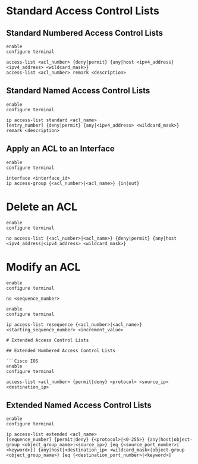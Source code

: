 # Standard Access Control Lists

## Standard Numbered Access Control Lists

```Cisco IOS
enable
configure terminal

access-list <acl_number> {deny|permit} {any|host <ipv4_address|<ipv4_address> <wildcard_mask>}
access-list <acl_number> remark <description>
```

## Standard Named Access Control Lists

```Cisco IOS
enable
configure terminal

ip access-list standard <acl_name>
[entry_number] {deny|permit} {any|<ipv4_address> <wildcard_mask>}
remark <description>
```

## Apply an ACL to an Interface

```Cisco IOS
enable
configure terminal

interface <interface_id>
ip access-group {<acl_number>|<acl_name>} {in|out}
```

# Delete an ACL

```Cisco IOS
enable
configure terminal

no access-list {<acl_number>|<acl_name>} {deny|permit} {any|host <ipv4_address|<ipv4_address> <wildcard_mask>}
```

# Modify an ACL

```Cisco IOS
enable
configure terminal

no <sequence_number>
```

```Cisco IOS
enable
configure terminal

ip access-list resequence {<acl_number>|<acl_name>} <starting_sequence_number> <increment_value>

# Extended Access Control Lists

## Extended Numbered Access Control Lists

```Cisco IOS
enable
configure terminal

access-list <acl_number> {permit|deny} <protocol> <source_ip> <destination_ip>
```

## Extended Named Access Control Lists

```Cisco IOS
enable
configure terminal

ip access-list extended <acl_name>
[sequence_number] {permit|deny} {<protocol>|<0-255>} {any|host|object-group <object_group_name>|<source_ip>} [eq {<source_port_number>|<keyword>}] {any|host|<destination_ip> <wildcard_mask>|object-group <object_group_name>} [eq {<destination_port_number>|<keyword>]
```

